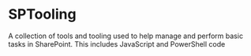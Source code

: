 # SPTooling
A collection of tools and tooling used to help manage and perform basic tasks in SharePoint.
This includes JavaScript and PowerShell code
